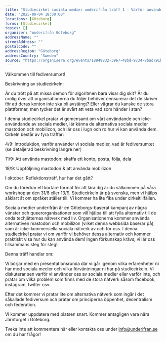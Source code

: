 ```yaml
---
title: "Studiecirkel sociala medier underifrån träff 1 - Värför använder vi sociala medier (underifrån)?"
date: "2025-09-04 18:00:00"
locations: [Göteborg]
forms: [Studiecirkel]
topics: []
organizer: "underifrån Göteborg"
addressName: ""
streetAddress: ""
postalCode: ""
addressRegion: "Göteborg"
addressCountry: "Sweden"
source: "https://organisera.org/events/18949832-3967-48bd-9734-8bad791b3b74"
---
```

Välkommen till fediversum:et!

Beskrivning av studiecirkeln:

Är du trött på att missa demon för algoritmen bara visar dig skit? Är du orolig över att organisationerna du följer behöver censurerar det de skriver för att deras konton inte ska bli avstängt? Eller vägrar du kanske de stora plattformar, men tycker det är svårt att veta vad som händer i stan?

I denna studiecirkel pratar vi gemensamt om vårt användande och icke-användande av sociala medier, lär känna de alternativa sociala medier mastodon och mobilizon, och lär oss i lugn och ro hur vi kan använda dem. Cirkeln består av fyra träffar:

4/9: Introduktion, varför använder vi sociala medier, vad är fediversum:et (se detaljerad beskrivning längre ner)

11/9: Att använda mastodon: skaffa ett konto, posta, följa, dela

18/9: Uppföljning mastodon & att använda mobilizon

I oktober: Reflektionsträff, hur har det gått?

Om du föredrar ett kortare format för att lära dig är du välkommen på våra workshop:ar den 31/8 eller 13/9. Studiecirkeln är på svenska, men vi hjälps såklart åt om språket ställer till. Vi kommer ha lite fika under cirkeltillfällen.

Sociala medier underifrån är en Göteborgs-baserat kampanj av några vänster och queerorganisationer som vill hjälpa till att fylla alternativ till de onda techjätternas nätverk med liv. Organisationerna kommer använda alternativen mastodon och mobilizon (vilket denna webbsida baserar på), som är icke-kommersiella sociala nätverk av och för oss. I denna studiecirkel pratar vi om varför vi behöver dessa alternativ och kommer praktiskt visa hur du kan använda dem! Ingen förkunskap krävs, vi lär oss tillsammans steg för steg!

Denna träff handlar om:

Vi börjar med en presentationsrunda där vi går igenom vilka erfarenheter ni har med sociala medier och vilka förväntningar ni har på studiecirkeln. Vi diskuterar sen varför vi använder oss av sociala medier eller varför inte, och pratar om vilka problem som finns med de stora nätverk såsom facebook, instagram, twitter osv.

Efter det kommer vi pratar lite om alternativa nätverk som ingår i det såkallade fediversum och pratar om principerna öppenhet, decentralism och federation.

Vi kommer uppdatera med platsen snart. Kommer antagligen vara nära Järntorget i Göteborg.

Tveka inte att kommentera här eller kontakta oss under info@underifran.se om du har frågor!
